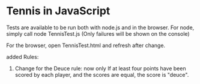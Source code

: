 # Tennis in JavaScript

Tests are available to be run both with node.js and in the browser.
For node, simply call
  node TennisTest.js
(Only failures will be shown on the console)

For the browser, open TennisTest.html and refresh after change.

added Rules:
1. Change for the Deuce rule: now only If at least four points have been scored by each player, and the scores are equal, the score is "deuce".